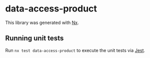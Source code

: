 # data-access-product

This library was generated with [Nx](https://nx.dev).

## Running unit tests

Run `nx test data-access-product` to execute the unit tests via [Jest](https://jestjs.io).
